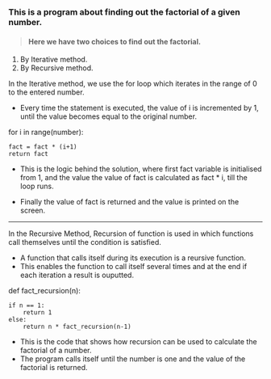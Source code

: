 ### This is a program about finding out the factorial of a given number.

> #### Here we have two choices to find out the factorial.

1. By Iterative method.
2. By Recursive method.

In the Iterative method, we use the for loop which iterates in the range of 0 to the entered number.
- Every time the statement is executed, the value of i is incremented by 1, until the value becomes equal to the original number.

for i in range(number):

    fact = fact * (i+1)
    return fact

- This is the logic behind the solution, where first fact variable is initialised from 1, and the value the value of fact is calculated as fact * i, till the loop runs.

- Finally the value of fact is returned and the value is printed on the screen.

----
In the Recursive Method, Recursion of function is used in which functions call themselves until the condition is satisfied.

- A function that calls itself during its execution is a reursive function.
- This enables the function to call itself several times and at the end if each iteration a result is ouputted.


def fact_recursion(n):


    if n == 1:
        return 1
    else:
        return n * fact_recursion(n-1)

- This is the code that shows how recursion can be used to calculate the factorial of a number.
- The program calls itself until the number is one and the value of the factorial is returned.

